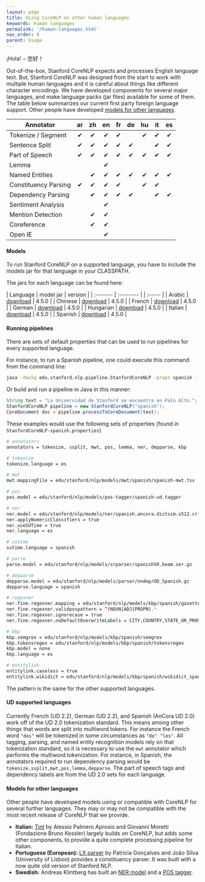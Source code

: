 ```yaml
---
layout: page
title: Using CoreNLP on other human languages
keywords: human languages
permalink: '/human-languages.html'
nav_order: 9
parent: Usage
---
```


¡Hola! − 您好！

Out-of-the-box, Stanford CoreNLP expects and processes English language text. But, Stanford CoreNLP was designed from the start to work with multiple human languages and it is careful about things like different character encodings. We have developed components for several major languages, and make language packs (jar files) available for some of them. The table below summarizes our current first party foreign language support. Other people have developed [models for other languages](#models-for-other-languages).

| Annotator            | ar | zh | en | fr | de | hu | it | es |
| ---------------      |:--:|:--:|:--:|:--:|:--:|:--:|:--:|:--:|
| Tokenize / Segment   | ✔  | ✔  | ✔  | ✔  |    | ✔  | ✔  | ✔  |
| Sentence Split       | ✔  | ✔  | ✔  | ✔  | ✔  |    | ✔  | ✔  |
| Part of Speech       | ✔  | ✔  | ✔  | ✔  | ✔  | ✔  | ✔  | ✔  |
| Lemma                |    |    | ✔  |    |    |    |    |    |
| Named Entities       |    | ✔  | ✔  | ✔  | ✔  | ✔  | ✔  | ✔  |
| Constituency Parsing | ✔  | ✔  | ✔  | ✔  |    | ✔  | ✔  |    |
| Dependency Parsing   |    | ✔  | ✔  | ✔  | ✔  |    | ✔  | ✔  |
| Sentiment Analysis   |    |    | ✔  |    |    |    |    |    |
| Mention Detection    |    | ✔  | ✔  |    |    |    |    |    |
| Coreference          |    | ✔  | ✔  |    |    |    |    |    |
| Open IE              |    |    | ✔  |    |    |    |    |    |

#### Models

To run Stanford CoreNLP on a supported language, you have to include the models jar for that language in your CLASSPATH.

The jars for each language can be found here:

| Language | model jar | version |
| :------- | :-------- | | :----- |
| Arabic  | [download](https://nlp.stanford.edu/software/stanford-corenlp-4.5.0-models-arabic.jar) | 4.5.0 |
| Chinese | [download](https://nlp.stanford.edu/software/stanford-corenlp-4.5.0-models-chinese.jar) | 4.5.0 |
| French | [download](https://nlp.stanford.edu/software/stanford-corenlp-4.5.0-models-french.jar) | 4.5.0 |
| German | [download](https://nlp.stanford.edu/software/stanford-corenlp-4.5.0-models-german.jar) | 4.5.0 |
| Hungarian | [download](https://nlp.stanford.edu/software/stanford-corenlp-4.5.0-models-hungarian.jar) | 4.5.0 |
| Italian | [download](https://nlp.stanford.edu/software/stanford-corenlp-4.5.0-models-italian.jar) | 4.5.0 |
| Spanish | [download](https://nlp.stanford.edu/software/stanford-corenlp-4.5.0-models-spanish.jar) | 4.5.0 |

#### Running pipelines

There are sets of default properties that can be used to run pipelines for every supported language.

For instance, to run a Spanish pipeline, one could execute this command from the command line:

```sh
java -Xmx5g edu.stanford.nlp.pipeline.StanfordCoreNLP -props spanish -file example.txt
```

Or build and run a pipeline in Java in this manner:

```java
String text = "La Universidad de Stanford se encuentra en Palo Alto.";
StanfordCoreNLP pipeline = new StanfordCoreNLP("spanish");
CoreDocument doc = pipeline.processToCoreDocument(text);
```

These examples would use the following sets of properties (found in `StanfordCoreNLP-spanish.properties`)

```sh
# annotators
annotators = tokenize, ssplit, mwt, pos, lemma, ner, depparse, kbp

# tokenize
tokenize.language = es

# mwt
mwt.mappingFile = edu/stanford/nlp/models/mwt/spanish/spanish-mwt.tsv

# pos
pos.model = edu/stanford/nlp/models/pos-tagger/spanish-ud.tagger

# ner
ner.model = edu/stanford/nlp/models/ner/spanish.ancora.distsim.s512.crf.ser.gz
ner.applyNumericClassifiers = true
ner.useSUTime = true
ner.language = es

# sutime
sutime.language = spanish

# parse
parse.model = edu/stanford/nlp/models/srparser/spanishSR.beam.ser.gz

# depparse
depparse.model = edu/stanford/nlp/models/parser/nndep/UD_Spanish.gz
depparse.language = spanish

# regexner
ner.fine.regexner.mapping = edu/stanford/nlp/models/kbp/spanish/gazetteers/kbp_regexner_mapping_sp.tag
ner.fine.regexner.validpospattern = ^(NOUN|ADJ|PROPN).*
ner.fine.regexner.ignorecase = true
ner.fine.regexner.noDefaultOverwriteLabels = CITY,COUNTRY,STATE_OR_PROVINCE

# kbp
kbp.semgrex = edu/stanford/nlp/models/kbp/spanish/semgrex
kbp.tokensregex = edu/stanford/nlp/models/kbp/spanish/tokensregex
kbp.model = none
kbp.language = es

# entitylink
entitylink.caseless = true
entitylink.wikidict = edu/stanford/nlp/models/kbp/spanish/wikidict_spanish.tsv
```

The pattern is the same for the other supported languages.

#### UD supported languages

Currently French (UD 2.2), German (UD 2.2), and Spanish (AnCora UD 2.0) work off of the UD 2.0 tokenization standard. This means among other things that words are split into multiword tokens. For instance the French word `"des"` will be tokenized in some circumstances as `"de" "les"`. All tagging, parsing, and named entity recognition models rely on that tokenization standard, so it is necessary to use the `mwt` annotator which performs the multiword tokenization. For instance, in Spanish, the annotators required to run dependency parsing would be `tokenize,ssplit,mwt,pos,lemma,depparse`. The part of speech tags and dependency labels are from the UD 2.0 sets for each language.

#### Models for other languages

Other people have developed models using or compatible with CoreNLP for several further languages. They may or may not be compatible with the most recent release of CoreNLP that we provide.

* **Italian:** [Tint](http://tint.fbk.eu/) by Alessio Palmero Aprosio and Giovanni Moretti (Fondazione Bruno Kessler) largely builds on CoreNLP, but adds some other components, to provide a quite complete processing pipeline for Italian.
* **Portuguese (European):** [LX parser](http://lxcenter.di.fc.ul.pt/tools/en/LXParserEN.html) by Patricia Gonçalves and João Silva (University of Lisbon)  provides a constituency parser. It was built with a now quite old version of Stanford NLP.
* **Swedish:** Andreas Klintberg has built an [NER model](https://medium.com/@klintcho/training-a-swedish-ner-model-for-stanford-corenlp-part-2-20a0cfd801dd#.vnow3swam) and a [POS tagger](https://medium.com/@klintcho/training-a-swedish-pos-tagger-for-stanford-corenlp-546e954a8ee7#.ms2ym1he3).
